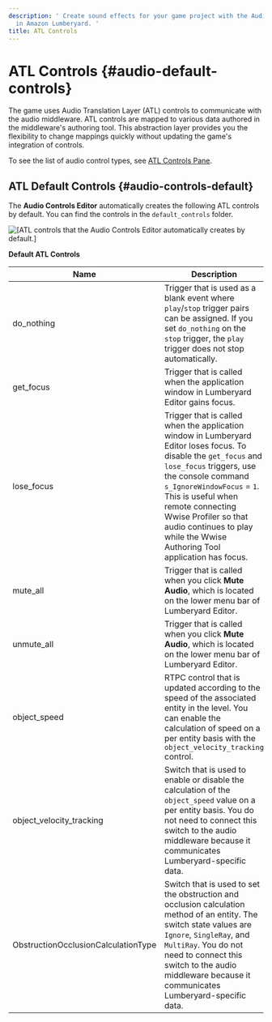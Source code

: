 ```yaml
---
description: ' Create sound effects for your game project with the Audio Controls Editor
  in Amazon Lumberyard. '
title: ATL Controls
---
```

# ATL Controls {#audio-default-controls}

The game uses Audio Translation Layer \(ATL\) controls to communicate with the audio middleware\. ATL controls are mapped to various data authored in the middleware's authoring tool\. This abstraction layer provides you the flexibility to change mappings quickly without updating the game's integration of controls\.

To see the list of audio control types, see [ATL Controls Pane](/docs/userguide/audio/atl-editor-atl-controls.md)\.

## ATL Default Controls {#audio-controls-default}

The **Audio Controls Editor** automatically creates the following ATL controls by default\. You can find the controls in the `default_controls` folder\.

![\[ATL controls that the Audio Controls Editor automatically creates by default.\]](/images/userguide/audio/audio-atl-editor-default.png)


**Default ATL Controls**

| Name | Description |
| --- | --- |
| do\_nothing |  Trigger that is used as a blank event where `play`/`stop` trigger pairs can be assigned\. If you set `do_nothing` on the `stop` trigger, the `play` trigger does not stop automatically\.  |
| get\_focus |  Trigger that is called when the application window in Lumberyard Editor gains focus\.   |
| lose\_focus |  Trigger that is called when the application window in Lumberyard Editor loses focus\.  To disable the `get_focus` and `lose_focus` triggers, use the console command `s_IgnoreWindowFocus` = `1`\. This is useful when remote connecting Wwise Profiler so that audio continues to play while the Wwise Authoring Tool application has focus\.   |
| mute\_all |  Trigger that is called when you click **Mute Audio**, which is located on the lower menu bar of Lumberyard Editor\.  |
| unmute\_all |  Trigger that is called when you click **Mute Audio**, which is located on the lower menu bar of Lumberyard Editor\.  |
| object\_speed |  RTPC control that is updated according to the speed of the associated entity in the level\. You can enable the calculation of speed on a per entity basis with the `object_velocity_tracking` control\.   |
| object\_velocity\_tracking |  Switch that is used to enable or disable the calculation of the `object_speed` value on a per entity basis\. You do not need to connect this switch to the audio middleware because it communicates Lumberyard\-specific data\.   |
| ObstructionOcclusionCalculationType |  Switch that is used to set the obstruction and occlusion calculation method of an entity\. The switch state values are `Ignore`, `SingleRay`, and `MultiRay`\. You do not need to connect this switch to the audio middleware because it communicates Lumberyard\-specific data\.   |